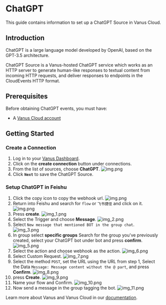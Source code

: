 # ChatGPT

This guide contains information to set up a ChatGPT Source in Vanus Cloud.

## Introduction

ChatGPT is a large language model developed by OpenAI, based on the GPT-3.5 architecture.

ChatGPT Source is a Vanus-hosted ChatGPT service which works as an HTTP server to generate human-like responses to textual content from incoming HTTP requests,
and deliver responses to endpoints in the CloudEvents HTTP format.

## Prerequisites

Before obtaining ChatGPT events, you must have:

- A [Vanus Cloud account](https://cloud.vanus.ai)

## Getting Started

### Create a Connection

1. Log in to your [Vanus Dashboard](https://cloud.vanus.ai/dashboard).
2. Click on the **create connection** button under connections.
3. From the list of sources, choose **ChatGPT**.
![img.png](images/img22.png)
4. Click **`Next`** to save the ChatGPT Source.

### Setup ChatGPT in Feishu

1. Click the copy icon to copy the webhook url.
![img.png](images/img_1.png)
2. Return into Feishu and search for `flow` or `飞书捷径` and click on it.
![img.png](images/chatimg.png)
3. Press **create**.
![img_1.png](images/chatimg_1.png)
4. Select the Trigger and choose **Message**.
![img_2.png](images/img_2.png)
5. Select `New message that mentioned BOT in the group chat`.
![img_3.png](images/img_3.png)
6. In group select **specific groups** Search for the group you've previously created, select your ChatGPT bot under bot and press **confirm**.
![img_5.png](images/img_5.png)
7. Select the action and choose webhook as the action.
![img_6.png](images/img_6.png)
8. Select Custom Request.
![img_7.png](images/img_7.png)
9. Select the method `POST`, set the URL using the URL from step 1, Select the Data `Message: Message content without the @ part`, and press **Confirm**.
![img_8.png](images/img_8.png)
10. press **Create**.
![img_9.png](images/img_9.png)
11. Name your flow and Confirm.
![img_10.png](images/img_10.png)
12. Now send a message in the group tagging the bot.
![img_11.png](images/img_11.png)
   

Learn more about Vanus and Vanus Cloud in our [documentation](https://docs.vanus.ai).
